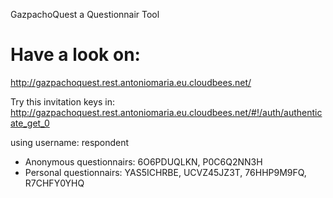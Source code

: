 GazpachoQuest a Questionnair Tool

# Have a look on:

http://gazpachoquest.rest.antoniomaria.eu.cloudbees.net/

Try this invitation keys in:
http://gazpachoquest.rest.antoniomaria.eu.cloudbees.net/#!/auth/authenticate_get_0

using username: respondent

* Anonymous questionnairs: 6O6PDUQLKN, P0C6Q2NN3H
* Personal questionnairs: YAS5ICHRBE, UCVZ45JZ3T, 76HHP9M9FQ, R7CHFY0YHQ

